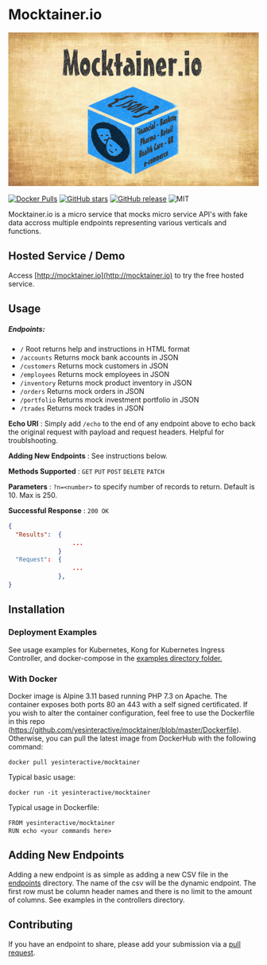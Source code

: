 # Mocktainer.io #
![alt text](https://raw.githubusercontent.com/yesinteractive/mocktainer/master/public/banner-mocktainer.png "Mocktainer mocking microservice")

[![Docker Pulls](https://img.shields.io/docker/pulls/yesinteractive/mocktainer?style=for-the-badge)](https://hub.docker.com/r/yesinteractive/mocktainer) 
[![GitHub stars](https://img.shields.io/github/stars/yesinteractive/mocktainer?style=for-the-badge)](https://github.com/yesinteractive/dad-jokes_microservice) 
[![GitHub release](https://img.shields.io/github/release/yesinteractive/mocktainer?style=for-the-badge)](https://github.com/yesinteractive/dad-jokes_microservice) 
![MIT](https://img.shields.io/badge/license-MIT-green?style=for-the-badge)



Mocktainer.io is a micro service that mocks micro service API's
 with fake data accross multiple endpoints representing various
 verticals and functions.

## Hosted Service / Demo ##

Access [http://mocktainer.io](http://mocktainer.io) to try the free hosted service.

## Usage ##

##### Endpoints:
 * `/` Root returns help and instructions in HTML format
 * `/accounts` Returns mock bank accounts in JSON
 * `/customers` Returns mock customers in JSON
 * `/employees` Returns mock employees in JSON
 * `/inventory` Returns mock product inventory in JSON
 * `/orders` Returns mock orders in JSON
 * `/portfolio` Returns mock investment portfolio in JSON
 * `/trades` Returns mock trades in JSON
 
 **Echo URI** : Simply add `/echo` to the end of any endpoint above to echo back
 the original request with payload and request headers. Helpful for troublshooting.
 
 **Adding New Endpoints** : See instructions below.

**Methods Supported** : `GET` `PUT` `POST` `DELETE` `PATCH`

**Parameters** : `?n=<number>` to specify number of records to return. Default is 10. Max is 250.

**Successful Response** : `200 OK`



```json
{
  "Results":  {
                  ...
              }
  "Request":  {
                  ...
              },
}
```

## Installation ##

### Deployment Examples ###

See usage examples for Kubernetes, Kong for Kubernetes Ingress Controller, and docker-compose in the [examples directory folder.](https://github.com/yesinteractive/mocktainer/blob/master/examples)

### With Docker ###

Docker image is Alpine 3.11 based running PHP 7.3 on Apache. The container exposes both ports 80 an 443 with a self signed certificated. If you wish to alter the container configuration, feel free to use the Dockerfile in this repo (https://github.com/yesinteractive/mocktainer/blob/master/Dockerfile). Otherwise, you can pull the latest image from DockerHub with the following command:
```
docker pull yesinteractive/mocktainer
```
Typical basic usage:

```
docker run -it yesinteractive/mocktainer
```

Typical usage in Dockerfile:

```
FROM yesinteractive/mocktainer
RUN echo <your commands here>
```

## Adding New Endpoints ##

Adding a new endpoint is as simple as adding a new CSV file in the [endpoints](https://github.com/yesinteractive/mocktainer/tree/master/endpoints) directory.
The name of the csv will be the dynamic endpoint. The first row must be column header names and 
there is no limit to the amount of columns. See examples in the controllers directory.

## Contributing ##

If you have an endpoint to share, please add your submission via a [pull request](https://github.com/yesinteractive/mocktainer/pulls).
